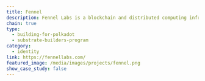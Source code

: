 ```yaml
---
title: Fennel
description: Fennel Labs is a blockchain and distributed computing infrastructure company that creates technologies and tools for secure use, sharing, and protection of critical data.
chain: true
type:
  - building-for-polkadot
  - substrate-builders-program
category:
  - identity
link: https://fennellabs.com/
featured_image: /media/images/projects/fennel.png
show_case_study: false
---
```


